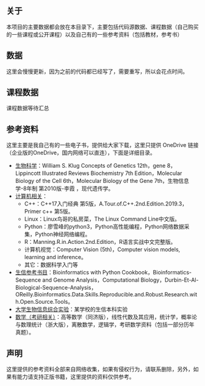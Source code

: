 ## 关于

本项目的主要数据都会放在本目录下，主要包括代码源数据、课程数据（自己购买的一些课程或公开课程）以及自己有的一些参考资料（包括教材，参考书）

## 数据 

这里会慢慢更新，因为之前的代码都已经写了，需要重写，所以会花点时间。

## 课程数据

课程数据等待汇总

## 参考资料

这里主要是我自己有的一些电子书，提供给大家下载，这里只提供 OneDrive 链接（企业版的OneDrive，国内网络可以直连），下面是详细目录。

- [生物科学](https://stuhunaueducn-my.sharepoint.com/:f:/g/personal/feelteel_stu_hunau_edu_cn/Et2M6KocBa9Nt54tGETSPSUBfSL0wqAm6HDXpYfoMGXo_w?e=h2dsc0)：William S. Klug Concepts of Genetics 12th，gene 8，Lippincott Illustrated Reviews Biochemistry 7th Edition，Molecular Biology of the Cell 6th，Molecular Biology of the Gene 7th，生物信息学-8年制 第2010版-李霞 ，现代遗传学。
- [计算机相关](https://stuhunaueducn-my.sharepoint.com/:f:/g/personal/feelteel_stu_hunau_edu_cn/EvV4q92YrANCtCoPKQ-ys9cBYm5EHzglcTZ0gmDeNM0s7Q?e=DP9Nwo)：
  * C++：C++17入门经典 第5版，A.Tour.of.C++.2nd.Edition.2019.3，Primer c++ 第5版。
  * Linux：Linux鸟哥的私房菜，The Linux Command Line中文版。
  * Python：廖雪峰的python3，Python高性能编程，Python网络数据采集，Python神经网络编程。
  * R：Manning.R.in.Action.2nd.Edition，R语言实战中文完整版。
  * 计算机视觉：Computer Vision (5th)，Computer vision models, learning and inference。
  * 其它：数据科学入门等
- [生信参考书目](https://stuhunaueducn-my.sharepoint.com/:f:/g/personal/feelteel_stu_hunau_edu_cn/Eg83KD0ZtRNHil3wdqfsYbwBJDPooBSohnWQby8AMh1vSg?e=anNuBB)：Bioinformatics with Python Cookbook，Bioinformatics-Sequence and Genome Analysis，Computational Biology，Durbin-Et-Al-Biological-Sequence-Analysis，OReilly.Bioinformatics.Data.Skills.Reproducible.and.Robust.Research.with.Open.Source.Tools。
- [大学生物信息综合实验](https://stuhunaueducn-my.sharepoint.com/:f:/g/personal/feelteel_stu_hunau_edu_cn/Eth0bjegMbhOn2TlkSC5-_IBWRxWUq_xSErQthHBod4WhA?e=bFiVDg)：某学校的生信本科实验
- [数学（考研相关）](https://stuhunaueducn-my.sharepoint.com/:f:/g/personal/feelteel_stu_hunau_edu_cn/ElmmkvjQKhBNu29ht118EG0BDwPed0jI-FwBx-dU4RE44g?e=E5NHUo)：高等数学（同济版），线性代数及其应用，统计学，概率论与数理统计（浙大版），离散数学，逻辑学，考研数学资料（包括一部分历年真题）。

## 声明

这里提供的参考资料全部来自网络收集，如果有侵权行为，请联系删除，另外，如果有能力请支持正版书籍，这里提供的资料仅供参考。

